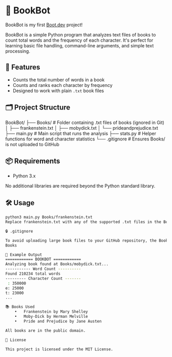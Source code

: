 # 📖 BookBot

BookBot is my first [Boot.dev](https://www.boot.dev) project!

BookBot is a simple Python program that analyzes text files of books to count total words and the frequency of each character. It's perfect for learning basic file handling, command-line arguments, and simple text processing.

## 🚀 Features

- Counts the total number of words in a book
- Counts and ranks each character by frequency
- Designed to work with plain `.txt` book files

## 🗂️ Project Structure
BookBot/
├── Books/                  # Folder containing .txt files of books (ignored in Git)
│   ├── frankenstein.txt
│   ├── mobydick.txt
│   └── prideandprejudice.txt
├── main.py                 # Main script that runs the analysis
├── stats.py                # Helper functions for word and character statistics
└── .gitignore              # Ensures Books/ is not uploaded to GitHub

## 📦 Requirements

- Python 3.x

No additional libraries are required beyond the Python standard library.

## 🛠️ Usage

```bash
python3 main.py Books/frankenstein.txt
Replace frankenstein.txt with any of the supported .txt files in the Books/ directory.

🔒 .gitignore

To avoid uploading large book files to your GitHub repository, the Books/ folder is included in the .gitignore file:
Books

🧠 Example Output
============ BOOKBOT ============
Analyzing book found at Books/mobydick.txt...
----------- Word Count ----------
Found 210234 total words
--------- Character Count -------
 : 350000
e: 25000
t: 23000
...

📚 Books Used
	•	Frankenstein by Mary Shelley
	•	Moby-Dick by Herman Melville
	•	Pride and Prejudice by Jane Austen

All books are in the public domain.

📝 License

This project is licensed under the MIT License.
